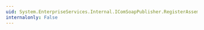 ```yaml
---
uid: System.EnterpriseServices.Internal.IComSoapPublisher.RegisterAssembly(System.String)
internalonly: False
---
```

